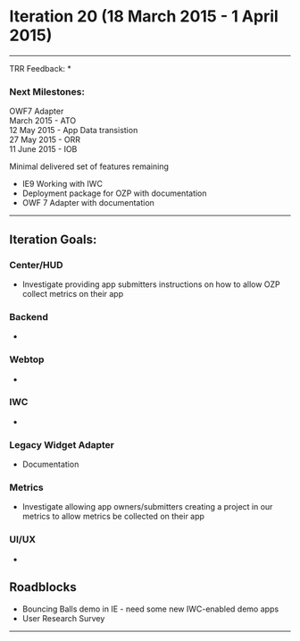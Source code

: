 # Iteration 20 (18 March 2015 - 1 April 2015)

*** 
TRR Feedback:
* 


### Next Milestones:
OWF7 Adapter
<br>   March 2015 - ATO
<br> 12 May 2015 - App Data transistion
<br>27 May 2015 - ORR
<br>11 June 2015 - IOB

Minimal delivered set of features remaining
* IE9 Working with IWC
* Deployment package for OZP with documentation
* OWF 7 Adapter with documentation


***

## Iteration Goals:
### Center/HUD
* Investigate providing app submitters instructions on how to allow OZP collect metrics on their app 

### Backend
* 

### Webtop
* 

### IWC
* 

### Legacy Widget Adapter
* Documentation

### Metrics
* Investigate allowing app owners/submitters creating a project in our metrics to allow metrics be collected on their app

### UI/UX
* 

## Roadblocks
* Bouncing Balls demo in IE - need some new IWC-enabled demo apps
* User Research Survey

***